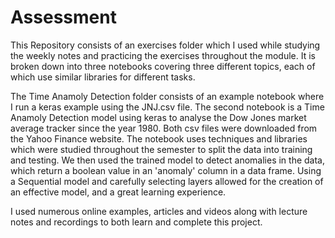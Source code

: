 # Assessment

This Repository consists of an exercises folder which I used while studying the weekly notes and practicing the exercises throughout the module. It is broken down into three notebooks covering three different topics, each of which use similar libraries for different tasks.

The Time Anamoly Detection folder consists of an example notebook where I run a keras example using the JNJ.csv file. The second notebook is a Time Anamoly Detection model using keras to analyse the Dow Jones market average tracker since the year 1980. Both csv files were downloaded from the Yahoo Finance website. The notebook uses techniques and libraries which were studied throughout the semester to split the data into training and testing. We then used the trained model to detect anomalies in the data, which return a boolean value in an 'anomaly' column in a data frame. Using a Sequential model and carefully selecting layers allowed for the creation of an effective model, and a great learning experience.

I used numerous online examples, articles and videos along with lecture notes and recordings to both learn and complete this project.



